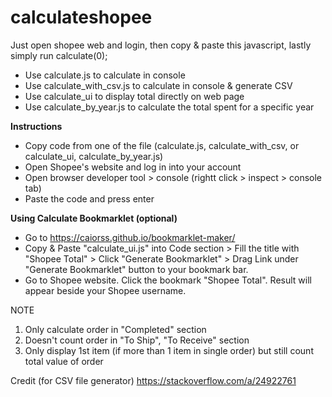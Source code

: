 # calculateshopee

Just open shopee web and login, then copy & paste this javascript, lastly simply run calculate(0);

- Use calculate.js to calculate in console
- Use calculate_with_csv.js to calculate in console & generate CSV
- Use calculate_ui to display total directly on web page
- Use calculate_by_year.js to calculate the total spent for a specific year

**Instructions**

- Copy code from one of the file (calculate.js, calculate_with_csv, or calculate_ui, calculate_by_year.js)
- Open Shopee's website and log in into your account
- Open browser developer tool > console (rightt click > inspect > console tab)
- Paste the code and press enter

**Using Calculate Bookmarklet (optional)**

- Go to https://caiorss.github.io/bookmarklet-maker/
- Copy & Paste "calculate_ui.js" into Code section > Fill the title with "Shopee Total" > Click "Generate Bookmarklet" > Drag Link under "Generate Bookmarklet" button to your bookmark bar.
- Go to Shopee website. Click the bookmark "Shopee Total". Result will appear beside your Shopee username.

NOTE

1. Only calculate order in "Completed" section
2. Doesn't count order in "To Ship", "To Receive" section
3. Only display 1st item (if more than 1 item in single order) but still count total value of order

Credit (for CSV file generator)
https://stackoverflow.com/a/24922761
